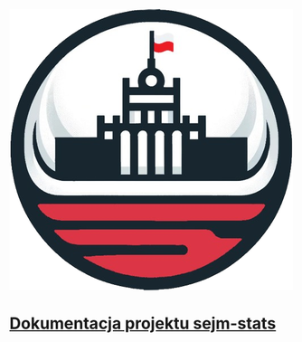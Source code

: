 ![sejm-stats](static/img/logo.png)

# [Dokumentacja projektu sejm-stats](https://michalskibinski109.github.io/sejm-stats-docs/)